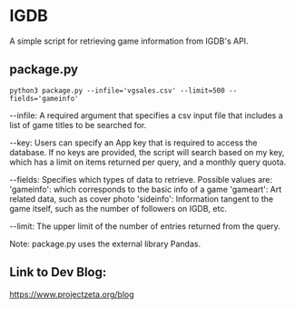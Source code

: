 # IGDB
A simple script for retrieving game information from IGDB's API.

## package.py
```
python3 package.py --infile='vgsales.csv' --limit=500 --fields='gameinfo'
```

--infile:
    A required argument that specifies a csv input file that includes a list of game titles to be searched for.  


--key:
    Users can specify an App key that is required to access the database. If no keys are provided, the script will search based on my key,     which has a limit on items returned per query, and a monthly query quota.  


--fields:
  Specifies which types of data to retrieve. Possible values are:
    'gameinfo': which corresponds to the basic info of a game
    'gameart': Art related data, such as cover photo
    'sideinfo': Information tangent to the game itself, such as the number of followers on IGDB, etc.  


--limit:
  The upper limit of the number of entries returned from the query.  


Note: 
  package.py uses the external library Pandas.  


## Link to Dev Blog:
https://www.projectzeta.org/blog
